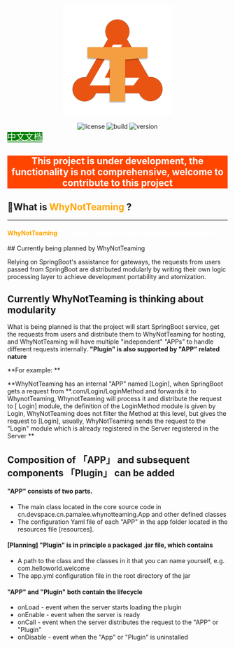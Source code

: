 <p align="center">
  <a href="https://whynotteaming.pamalee.cn">
    <img alt="WhyNotTeaming" src="./img/Logo.png" width="250"/>
  </a>
</p>
<div align="center">
<img src="https://img.shields.io/badge/License-MIT_License-green?style=for-the-badge" alt="license">
<img src="https://img.shields.io/badge/build-v0.0.1-blue?style=for-the-badge" alt="build">
<img src="https://img.shields.io/badge/Version-V0.0.1-brown?style=for-the-badge" alt="version">
</div>
<a href='./README_CHS.md' style="background:green;color:white;font-size:20px">中文文档</a>

<div style="background:orangered;color:white;" align="center"><h2>This project is under development, the functionality is not comprehensive, welcome to contribute to this project</h2></div>



##  🤔What is  <span style="color:orange">WhyNotTeaming</span> ?

---
<div style="color:white">
<h4><span style="color:orange">WhyNotTeaming</span> is a simple solution for team and project management</h4>
</div>
## Currently being planned by WhyNotTeaming

Relying on SpringBoot's assistance for gateways, the requests from users passed from SpringBoot are distributed modularly by writing their own logic processing layer to achieve development portability and atomization.
## Currently WhyNotTeaming is thinking about modularity
What is being planned is that the project will start SpringBoot service, get the requests from users and distribute them to WhyNotTeaming for hosting, and WhyNotTeaming will have multiple "independent" "APPs" to handle different requests internally. **"Plugin" is also supported by "APP" related nature**

**For example: **

**WhyNotTeaming has an internal "APP" named [Login], when SpringBoot gets a request from \*\*.com/Login/LoginMethod and forwards it to WhynotTeaming, WhynotTeaming will process it and distribute the request to [ Login] module, the definition of the LoginMethod module is given by Login, WhyNotTeaming does not filter the Method at this level, but gives the request to [Login], usually, WhyNotTeaming sends the request to the "Login" module which is already registered in the Server registered in the Server **

## Composition of 「APP」 and subsequent components 「Plugin」 can be added

#### "APP" consists of two parts.

- The main class located in the core source code in cn.devspace.cn.pamalee.whynotteaming.App and other defined classes
- The configuration Yaml file of each "APP" in the app folder located in the resources file [resources].

#### [Planning] "Plugin" is in principle a packaged .jar file, which contains

- A path to the class and the classes in it that you can name yourself, e.g. com.helloworld.welcome
- The app.yml configuration file in the root directory of the jar

#### "APP" and "Plugin" both contain the lifecycle

- onLoad - event when the server starts loading the plugin
- onEnable - event when the server is ready
- onCall - event when the server distributes the request to the "APP" or "Plugin"
- onDisable - event when the "App" or "Plugin" is uninstalled